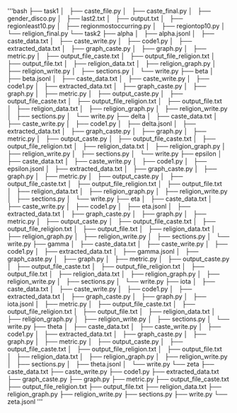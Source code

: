 '''bash
├── task1
│   ├── caste_file.py
│   ├── caste_final.py
│   ├── gender_disco.py
│   ├── last2.txt
│   ├── output.txt
│   ├── regionleast10.py
│   ├── regionmostoccurring.py
│   ├── regiontop10.py
│   └── religion_final.py
└── task2
    ├── alpha
    │   ├── alpha.jsonl
    │   ├── caste_data.txt
    │   ├── caste_write.py
    │   ├── code1.py
    │   ├── extracted_data.txt
    │   ├── graph_caste.py
    │   ├── graph.py
    │   ├── metric.py
    │   ├── output_file_caste.txt
    │   ├── output_file_religion.txt
    │   ├── output_file.txt
    │   ├── religion_data.txt
    │   ├── religion_graph.py
    │   ├── religion_write.py
    │   ├── sections.py
    │   └── write.py
    ├── beta
    │   ├── beta.jsonl
    │   ├── caste_data.txt
    │   ├── caste_write.py
    │   ├── code1.py
    │   ├── extracted_data.txt
    │   ├── graph_caste.py
    │   ├── graph.py
    │   ├── metric.py
    │   ├── output_caste.py
    │   ├── output_file_caste.txt
    │   ├── output_file_religion.txt
    │   ├── output_file.txt
    │   ├── religion_data.txt
    │   ├── religion_graph.py
    │   ├── religion_write.py
    │   ├── sections.py
    │   └── write.py
    ├── delta
    │   ├── caste_data.txt
    │   ├── caste_write.py
    │   ├── code1.py
    │   ├── delta.jsonl
    │   ├── extracted_data.txt
    │   ├── graph_caste.py
    │   ├── graph.py
    │   ├── metric.py
    │   ├── output_caste.py
    │   ├── output_file_caste.txt
    │   ├── output_file_religion.txt
    │   ├── religion_data.txt
    │   ├── religion_graph.py
    │   ├── religion_write.py
    │   ├── sections.py
    │   └── write.py
    ├── epsilon
    │   ├── caste_data.txt
    │   ├── caste_write.py
    │   ├── code1.py
    │   ├── epsilon.jsonl
    │   ├── extracted_data.txt
    │   ├── graph_caste.py
    │   ├── graph.py
    │   ├── metric.py
    │   ├── output_caste.py
    │   ├── output_file_caste.txt
    │   ├── output_file_religion.txt
    │   ├── output_file.txt
    │   ├── religion_data.txt
    │   ├── religion_graph.py
    │   ├── religion_write.py
    │   ├── sections.py
    │   └── write.py
    ├── eta
    │   ├── caste_data.txt
    │   ├── caste_write.py
    │   ├── code1.py
    │   ├── eta.jsonl
    │   ├── extracted_data.txt
    │   ├── graph_caste.py
    │   ├── graph.py
    │   ├── metric.py
    │   ├── output_caste.py
    │   ├── output_file_caste.txt
    │   ├── output_file_religion.txt
    │   ├── output_file.txt
    │   ├── religion_data.txt
    │   ├── religion_graph.py
    │   ├── religion_write.py
    │   ├── sections.py
    │   └── write.py
    ├── gamma
    │   ├── caste_data.txt
    │   ├── caste_write.py
    │   ├── code1.py
    │   ├── extracted_data.txt
    │   ├── gamma.jsonl
    │   ├── graph_caste.py
    │   ├── graph.py
    │   ├── metric.py
    │   ├── output_caste.py
    │   ├── output_file_caste.txt
    │   ├── output_file_religion.txt
    │   ├── output_file.txt
    │   ├── religion_data.txt
    │   ├── religion_graph.py
    │   ├── religion_write.py
    │   ├── sections.py
    │   └── write.py
    ├── iota
    │   ├── caste_data.txt
    │   ├── caste_write.py
    │   ├── code1.py
    │   ├── extracted_data.txt
    │   ├── graph_caste.py
    │   ├── graph.py
    │   ├── iota.jsonl
    │   ├── metric.py
    │   ├── output_file_caste.txt
    │   ├── output_file_religion.txt
    │   ├── output_file.txt
    │   ├── religion_data.txt
    │   ├── religion_graph.py
    │   ├── religion_write.py
    │   ├── sections.py
    │   └── write.py
    ├── theta
    │   ├── caste_data.txt
    │   ├── caste_write.py
    │   ├── code1.py
    │   ├── extracted_data.txt
    │   ├── graph_caste.py
    │   ├── graph.py
    │   ├── metric.py
    │   ├── output_caste.py
    │   ├── output_file_caste.txt
    │   ├── output_file_religion.txt
    │   ├── output_file.txt
    │   ├── religion_data.txt
    │   ├── religion_graph.py
    │   ├── religion_write.py
    │   ├── sections.py
    │   ├── theta.jsonl
    │   └── write.py
    └── zeta
        ├── caste_data.txt
        ├── caste_write.py
        ├── code1.py
        ├── extracted_data.txt
        ├── graph_caste.py
        ├── graph.py
        ├── metric.py
        ├── output_file_caste.txt
        ├── output_file_religion.txt
        ├── output_file.txt
        ├── religion_data.txt
        ├── religion_graph.py
        ├── religion_write.py
        ├── sections.py
        ├── write.py
        └── zeta.jsonl
'''
